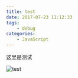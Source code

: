 ```yaml
---
title: test
date: 2017-07-23 11:12:33
tags:
	- debug
categories:
	- JavaScript
---
```


这里是测试

<!--more-->

![test](http://otdr0meos.bkt.clouddn.com/img/test.png)
